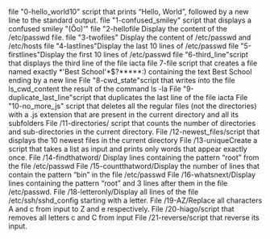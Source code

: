 file "0-hello_world10" script that prints “Hello, World”, followed by a new line to the standard output.
file "1-confused_smiley" script that displays a confused smiley "(Ôo)'"
file "2-hellofile Display the content of the /etc/passwd file.
file "3-twofiles" Display the content of /etc/passwd and /etc/hosts 
file "4-lastlines"Display the last 10 lines of /etc/passwd
file "5-firstlines"Display the first 10 lines of /etc/passwd
file "6-third_line"script that displays the third line of the file iacta
 file 7-file script that creates a file named exactly \*\'Best School\'\*$\?\*\*\*\*\*:) containing the text Best School ending by a new line
File "8-cwd_state"script that writes into the file ls_cwd_content the result of the command ls -la
File "9-duplicate_last_line"script that duplicates the last line of the file iacta
File "10-no_more_js" script that deletes all the regular files (not the directories) with a .js extension that are present in the current directory and all its subfolders
File /11-directories/ script that counts the number of directories and sub-directories in the current directory.
File /12-newest_files/script that displays the 10 newest files in the current directory
File /13-uniqueCreate a script that takes a list as input and prints only words that appear exactly once.
File /14-findthatword/ Display lines containing the pattern “root” from the file /etc/passwd
File /15-countthatword/Display the number of lines that contain the pattern “bin” in the file /etc/passwd
File /16-whatsnext/Display lines containing the pattern “root” and 3 lines after them in the file /etc/passwd.
File /18-letteronly/Display all lines of the file /etc/ssh/sshd_config starting with a letter.
File /19-AZ/Replace all characters A and c from input to Z and e respectively.
File /20-hiago/script that removes all letters c and C from input
File /21-reverse/script that reverse its input.
